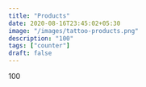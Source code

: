 ```yaml
---
title: "Products"
date: 2020-08-16T23:45:02+05:30
image: "/images/tattoo-products.png"
description: "100"
tags: ["counter"]
draft: false
---
```


100
